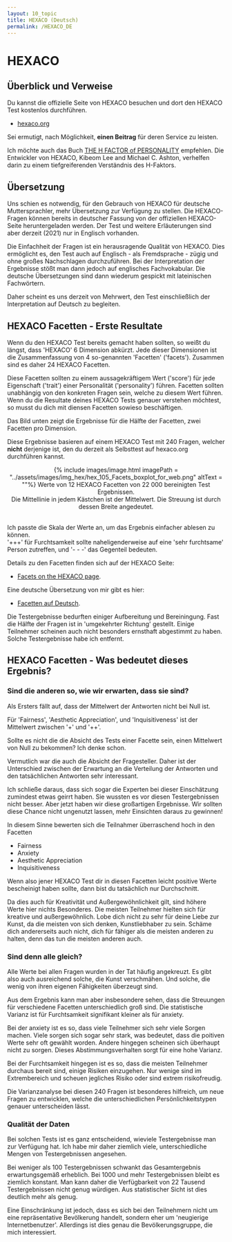 ```yaml
---
layout: 10_topic
title: HEXACO (Deutsch)
permalink: /HEXACO_DE
---
```


# HEXACO

## Überblick und Verweise

Du kannst die offizielle Seite von HEXACO besuchen und dort den HEXACO Test kostenlos durchführen. 

- [hexaco.org](http://hexaco.org/)

Sei ermutigt, nach Möglichkeit, **einen Beitrag** für deren Service zu leisten.

Ich möchte auch das Buch [THE H FACTOR of PERSONALITY](https://www.amazon.com/-/de/dp/1554588340/ref=sr_1_1?__mk_de_DE=%C3%85M%C3%85%C5%BD%C3%95%C3%91&dchild=1&keywords=the+h+factor&qid=1616861450&sr=8-1) empfehlen. Die Entwickler von HEXACO, Kibeom Lee and Michael C. Ashton, verhelfen darin zu einem tiefgreiferenden Verständnis des H-Faktors. 

## Übersetzung

Uns schien es notwendig, für den Gebrauch von HEXACO für deutsche Muttersprachler, mehr Übersetzung zur Verfügung zu stellen. Die HEXACO-Fragen können bereits in deutscher Fassung von der offiziellen HEXACO-Seite heruntergeladen werden. Der Test und weitere Erläuterungen sind aber derzeit (2021) nur in Englisch vorhanden.

Die Einfachheit der Fragen ist ein herausragende Qualität von HEXACO. Dies ermöglicht es, den Test auch auf Englisch - als Fremdsprache - zügig und ohne großes Nachschlagen durchzuführen. Bei der Interpretation der Ergebnisse stößt man dann jedoch auf englisches Fachvokabular. Die deutsche Übersetzungen sind dann wiederum gespickt mit lateinischen Fachwörtern.

Daher scheint es uns derzeit von Mehrwert, den Test einschließlich der Interpretation auf Deutsch zu begleiten.

## HEXACO Facetten - Erste Resultate

Wenn du den HEXACO Test bereits gemacht haben sollten, so weißt du längst, dass 'HEXACO' 6 Dimension abkürzt. Jede dieser Dimensionen ist die Zusammenfassung von 4 so-genannten 'Facetten' ('facets'). Zusammen sind es daher 24 HEXACO Facetten.

Diese Facetten sollten zu einem aussagekräftigem Wert ('score') für jede Eigenschaft ('trait') einer Personalität ('personality') führen. 
Facetten sollten unabhängig von den konkreten Fragen sein, welche zu diesem Wert führen.
Wenn du die Resultate deines HEXACO Tests genauer verstehen möchtest, so musst du dich mit diensen Facetten sowieso beschäftigen.

Das Bild unten zeigt die Ergebnisse für die Hälfte der Facetten, zwei Facetten pro Dimension.

Diese Ergebnisse basieren auf einem HEXACO Test mit 240 Fragen, welcher **nicht** derjenige ist, den du derzeit als Selbsttest auf hexaco.org durchführen kannst.


<center>
{% include images/image.html imagePath = "../assets/images/img_hex/hex_105_Facets_boxplot_for_web.png" altText =  ""%}
Werte von 12 HEXACO Facetten von 22 000 bereinigten Test Ergebnissen. <br>Die Mittellinie in jedem Kästchen ist der Mittelwert. Die Streuung ist durch dessen Breite angedeutet.
</center><br>

Ich passte die Skala der Werte an, um das Ergebnis einfacher ablesen zu können.<br>
'+++' für Furchtsamkeit sollte naheligenderweise auf eine 'sehr furchtsame' Person zutreffen, und '- - -' das Gegenteil bedeuten.

Details zu den Facetten finden sich auf der HEXACO Seite:
- [Facets on the HEXACO page](http://hexaco.org/scaledescriptions).

Eine deutsche Übersetzung von mir gibt es hier: 
- [Facetten auf Deutsch](facets_DE).

Die Testergebnisse bedurften einiger Aufbereitung und Bereiningung. Fast die Hälfte der Fragen ist in 'umgekehrter Richtung' gestellt. Einige Teilnehmer scheinen auch nicht besonders ernsthaft abgestimmt zu haben. Solche Testergebnisse habe ich entfernt.


## HEXACO Facetten - Was bedeutet dieses Ergebnis?

### Sind die anderen so, wie wir erwarten, dass sie sind?

Als Ersters fällt auf, dass der Mittelwert der Antworten nicht bei Null ist. 

Für 'Fairness', 'Aesthetic Appreciation', und 'Inquisitiveness' ist der Mittelwert zwischen '+' und '++'.<br>

Sollte es nicht die die Absicht des Tests einer Facette sein, einen Mittelwert von Null zu bekommen?
Ich denke schon.

Vermutlich war die auch die Absicht der Fragesteller. Daher ist der Unterschied zwischen der Erwartung an die Verteilung der Antworten und den tatsächlichen Antworten sehr interessant. 

Ich schließe daraus, dass sich sogar die Experten bei dieser Einschätzung zumindest etwas geirrt haben. 
Sie wussten es vor diesen Testergebnissen nicht besser. Aber jetzt haben wir diese großartigen Ergebnisse. Wir sollten diese Chance nicht ungenutzt lassen,  mehr Einsichten daraus zu gewinnen!

In diesem Sinne bewerten sich die Teilnahmer überraschend hoch in den Facetten
- Fairness
- Anxiety
- Aesthetic Appreciation
- Inquisitiveness

Wenn also jener HEXACO Test dir in diesen Facetten leicht positive Werte bescheinigt haben sollte, dann bist du tatsächlich nur Durchschnitt.

Da dies auch für Kreativität und Außergewöhnlichkeit gilt, sind höhere Werte hier nichts Besonderes. Die meisten Teilnehmer hielten sich für kreative und außergewöhnlich. 
Lobe dich nicht zu sehr für deine Liebe zur Kunst, da die meisten von sich denken, Kunstliebhaber zu sein. 
Schäme dich andererseits auch nicht, dich für fähiger als die meisten anderen zu halten, denn das tun die meisten anderen auch.

### Sind denn alle gleich?

Alle Werte bei allen Fragen wurden in der Tat häufig angekreuzt.
Es gibt also auch ausreichend solche, die Kunst verschmähen. Und solche, die wenig von ihren eigenen Fähigkeiten überzeugt sind.

Aus dem Ergebnis kann man aber insbesondere sehen, dass die Streuungen für verschiedene Facetten unterschiedlich groß sind.
Die statistische Varianz ist für Furchtsamkeit signifikant kleiner als für anxiety.

Bei der anxiety ist es so, dass viele Teilnehmer sich sehr viele Sorgen machen. Viele sorgen sich sogar sehr stark, was bedeutet, dass die poitiven Werte sehr oft gewählt worden. Andere hingegen scheinen sich überhaupt nicht zu sorgen. Dieses Abstimmungsverhalten sorgt für eine hohe Varianz.

Bei der Furchtsamkeit hingegen ist es so, dass die meisten Teilnehmer durchaus bereit sind, einige Risiken einzugehen. Nur wenige sind im Extrembereich und scheuen jegliches Risiko oder sind extrem risikofreudig. 

Die Varianzanalyse bei diesen 240 Fragen ist besonderes hilfreich, um neue Fragen zu entwicklen, welche die unterschiedlichen Persönlichkeitstypen genauer unterscheiden lässt.


### Qualität der Daten


Bei solchen Tests ist es ganz entscheidend, wieviele Testergebnisse man zur Verfügung hat. Ich habe mir daher ziemlich viele, unterschiedliche Mengen von Testergebnissen angesehen.

Bei weniger als 100 Testergebnissen schwankt das Gesamtergebnis erwartungsgemäß erheblich.
Bei 1000 und mehr Testergebnissen bleibt es ziemlich konstant.
Man kann daher die Verfügbarkeit von 22 Tausend Testergebnissen nicht genug würdigen. Aus statistischer Sicht ist dies deutlich mehr als genug.

Eine Einschränkung ist jedoch, dass es sich bei den Teilnehmern nicht um eine repräsentative Bevölkerung handelt, sondern eher um 'neugierige Internetbenutzer'.
Allerdings ist dies genau die Bevölkerungsgruppe, die mich interessiert.

































